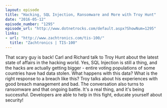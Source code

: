 ```yaml
---
layout: episode
title: "Hacking, SQL Injection, Ransomware and More with Troy Hunt"
date: "2016-05-12"
episode_number: "1295"
episode_url: "http://www.dotnetrocks.com/default.aspx?ShowNum=1295"
links:
- url: "http://www.zachtronics.com/tis-100/"
  title: "Zachtronics | TIS-100"
---
```


That scary guy is back! Carl and Richard talk to Troy Hunt about the latest state of affairs in the hacking world. Yes, SQL Injection is still a thing, and the hacks are actually getting bigger - entire voting populations of some countries have had data stolen. What happens with this data? What is the right response to a breach like this? Troy talks about his experiences with good breach management and bad. The conversation also turns to ransomware and that ongoing battle. It's a real thing, and it's being successful. Developers are able to help in this fight, educate yourself about security!
